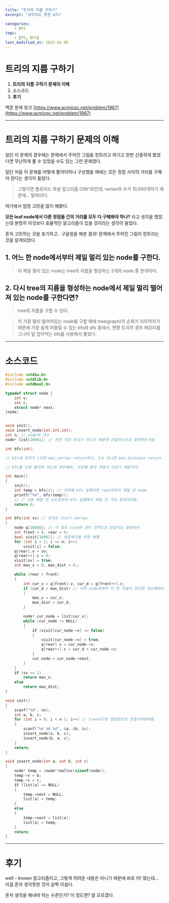 ```yaml
---
title: "트리의 지름 구하기"
excerpt: "생각치도 못한 bfs"

categories:
    - BFS
tags:
    - [PS, BFS]
last_modified_at: 2022-01-09 
---
```

# 트리의 지름 구하기
1. **트리의 지름 구하기 문제의 이해**
2. 소스코드
3. **후기**

백준 문제 링크 [https://www.acmicpc.net/problem/1967](https://www.acmicpc.net/problem/1967)


---

# 트리의 지름 구하기 문제의 이해

일단 이 문제의 경우에는 문제에서 주어진 그림을 힌트라고 여기고 한번 신중하게 봤었다면 무난하게 풀 수 있었을 수도 있는 그런 문제였다.

일단 처음 이 문제를 어떻게 풀어야하나 구상했을 때에는 모든 정점 사이의 거리를 구해야 한다는 생각이 들었다.

>그렇다면 플로이드 와샬 알고리즘 O(N^3)인데, vertex의 수가 10,000개이기 때문에... 탈락이다.


여기에서 엄청 고민을 많이 해봤다.

**모든 leaf node에서 다른 정점들 간의 거리를 모두 다 구해봐야 하나?** 라고 생각을 했었는데 분명히 이것보다 효율적인 알고리즘이 있을 것이라는 생각이 들었다.


혼자 고민하는 것을 포기하고.. 구글링을 해본 결과! 문제에서 주어진 그림이 힌트라는 것을 알게되었다.


## 1. 어느 한 node에서부터 제일 멀리 있는 node를 구한다.

> 이 제일 멀리 있는 node는 tree의 지름을 형성하는 2개의 node 중 한개이다.


## 2. 다시 tree의 지름을 형성하는 node에서 제일 멀리 떨어져 있는 node를 구한다면?

> tree의 지름을 구할 수 있다.


> 이 가장 멀리 떨어져있는 node를 구할 때에 tree(graph)의 순회가 이루어지기 때문에 가장 쉽게 떠올릴 수 있는 bfs와 dfs 중에서, 편향 트리의 경우 메모리를 그나마 덜 잡아먹는 bfs를 사용해서 풀었다.



---
# 소스코드

```c
#include <stdio.h>
#include <stdlib.h>
#include <stdbool.h>

typedef struct node {
	int v;
	int c;
	struct node* next;
}node;


void init();
void insert_node(int,int,int);
int n; // node의 갯수
node* list[10001]; // 완전 이진 트리가 아니기 때문에 인접리스트로 표현하는거임

int bfs(int);

// bfs에 인자가 1이면 max_vertex return하고, 1이 아니면 max_distance return 하게하면 된다.

// bfs를 두번 돌려야 하는데 첫번째와, 두번째 동작 목표가 다르기 때문이다.

int main()
{
	init();
	int temp = bfs(1); // 첫번째 bfs 실행하면 root로부터 제일 먼 node
	printf("%d", bfs(temp));
	// 그 다음 제일 먼 노드로부터 bfs 실행해서 제일 먼 거리 찾아내야함.
	return 0;
}

int bfs(int sv) // 인자는 start vertex
{
	node q[10000]; // 이 정도 size면 굳이 전역으로 안잡아도 충분하지
	int front = 0, rear = 0;
	bool visit[10001]; // 방문체크를 위한 배열
	for (int i = 1; i <= n; i++)
		visit[i] = false;
	q[rear].v = sv;
	q[rear++].c = 0;
	visit[sv] = true;
	int max_v = 0, max_dist = 0;;

	while (rear > front)
	{
		int cur_v = q[front].v, cur_d = q[front++].c;
		if (cur_d > max_dist) // 시작 node로부터 더 먼 지점이 있다면 갱신해줘야지
		{
			max_v = cur_v;
			max_dist = cur_d;
		}

		node* cur_node = list[cur_v];
		while (cur_node != NULL)
		{
			if (visit[cur_node->v] == false)
			{
				visit[cur_node->v] = true;
				q[rear].v = cur_node->v;
				q[rear++].c = cur_d + cur_node->c;
			}
			cur_node = cur_node->next;
		}
	}
	if (sv == 1)
		return max_v;
	else
		return max_dist;
}

void init()
{
	scanf("%d", &n);
	int a, b, c;
	for (int i = 0; i < n-1; i++) // tree이므로 양방향으로 연결시켜줘야함.
	{
		scanf("%d %d %d", &a, &b, &c);
		insert_node(a, b, c);
		insert_node(b, a, c);
	}
	return;
}

void insert_node(int a, int b, int c)
{
	node* temp = (node*)malloc(sizeof(node));
	temp->v = b;
	temp->c = c;
	if (list[a] == NULL)
	{
		temp->next = NULL;
		list[a] = temp;
	}
	else
	{
		temp->next = list[a];
		list[a] = temp;
	}
	return;
}
```


---


# 후기

well - known 알고리즘이고, 그렇게 어려운 내용은 아니기 때문에 바로 아! 했는데... 이걸 혼자 생각못한 것이 살짝 아쉽다.

혼자 생각을 해내야 하는 수준인가? 이 정도면? 잘 모르겠다.

